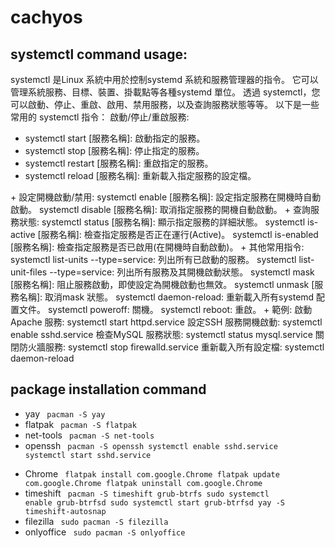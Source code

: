# cachyos
## systemctl command usage:
systemctl 是Linux 系統中用於控制systemd 系統和服務管理器的指令。 它可以管理系統服務、目標、裝置、掛載點等各種systemd 單位。 透過 systemctl，您可以啟動、停止、重啟、啟用、禁用服務，以及查詢服務狀態等等。
以下是一些常用的 systemctl 指令：
啟動/停止/重啟服務:
<ul>
<li>systemctl start [服務名稱]: 啟動指定的服務。</li>
<li>systemctl stop [服務名稱]: 停止指定的服務。</li>
<li>systemctl restart [服務名稱]: 重啟指定的服務。</li>
<li>systemctl reload [服務名稱]: 重新載入指定服務的設定檔。</li>
</ul>
+ 設定開機啟動/禁用:
systemctl enable [服務名稱]: 設定指定服務在開機時自動啟動。
systemctl disable [服務名稱]: 取消指定服務的開機自動啟動。
+ 查詢服務狀態:
systemctl status [服務名稱]: 顯示指定服務的詳細狀態。
systemctl is-active [服務名稱]: 檢查指定服務是否正在運行(Active)。
systemctl is-enabled [服務名稱]: 檢查指定服務是否已啟用(在開機時自動啟動)。
+ 其他常用指令:
systemctl list-units --type=service: 列出所有已啟動的服務。
systemctl list-unit-files --type=service: 列出所有服務及其開機啟動狀態。
systemctl mask [服務名稱]: 阻止服務啟動，即使設定為開機啟動也無效。
systemctl unmask [服務名稱]: 取消mask 狀態。
systemctl daemon-reload: 重新載入所有systemd 配置文件。
systemctl poweroff: 關機。
systemctl reboot: 重啟。 
+ 範例:
啟動Apache 服務: systemctl start httpd.service
設定SSH 服務開機啟動: systemctl enable sshd.service
檢查MySQL 服務狀態: systemctl status mysql.service
關閉防火牆服務: systemctl stop firewalld.service
重新載入所有設定檔: systemctl daemon-reload

## package installation command
+ yay
  <code>
  pacman -S yay
  </code>
+ flatpak
  <code>
  pacman -S flatpak
  </code>
+ net-tools
  <code>
  pacman -S net-tools</code>
+ openssh
  <code>
  pacman -S openssh
  systemctl enable sshd.service
  systemctl start  sshd.service        
  </code>
+ Chrome
  <code>
  flatpak install com.google.Chrome
  flatpak update  com.google.Chrome
  flatpak uninstall com.google.Chrome
  </code>
+ timeshift
  <code>
  pacman -S timeshift grub-btrfs
  sudo systemctl enable grub-btrfsd
  sudo systemctl start grub-btrfsd
  yay -S timeshift-autosnap
  </code>
+ filezilla
  <code>
  sudo pacman -S filezilla
  </code>
+ onlyoffice
  <code>
  sudo pacman -S onlyoffice
  </code>
